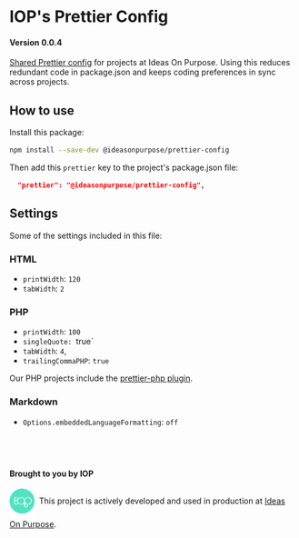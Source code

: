 # IOP's Prettier Config

#### Version 0.0.4

[Shared Prettier config](https://prettier.io/docs/en/configuration.html#sharing-configurations) for projects at Ideas On Purpose. Using this reduces redundant code in package.json and keeps coding preferences in sync across projects.

## How to use

Install this package:

```sh
npm install --save-dev @ideasonpurpose/prettier-config
```

Then add this `prettier` key to the project's package.json file:

```json
  "prettier": "@ideasonpurpose/prettier-config",
```

## Settings

Some of the settings included in this file:

### HTML

- `printWidth`: `120`
- `tabWidth`: `2`

### PHP

- `printWidth`: `100`
- `singleQuote: `true`
- `tabWidth`: `4`,
- `trailingCommaPHP`: `true`

Our PHP projects include the [prettier-php plugin](https://github.com/prettier/plugin-php).

### Markdown

- `Options.embeddedLanguageFormatting`: `off`

## &nbsp;

#### Brought to you by IOP

<a href="https://www.ideasonpurpose.com"><img src="https://raw.githubusercontent.com/ideasonpurpose/ideasonpurpose/master/IOP_monogram_circle_512x512_mint.png" height="44" align="top" alt="IOP Logo"></a><img src="https://raw.githubusercontent.com/ideasonpurpose/ideasonpurpose/master/spacer.png" align="middle" width="4" height="54"> This project is actively developed and used in production at <a href="https://www.ideasonpurpose.com">Ideas On Purpose</a>.
